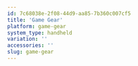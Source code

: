 ```yaml
---
id: 7c68038e-2f08-44d9-aa85-7b360c007cf5
title: 'Game Gear'
platform: game-gear
system_type: handheld
variation: ''
accessories: ''
slug: game-gear
---
```

